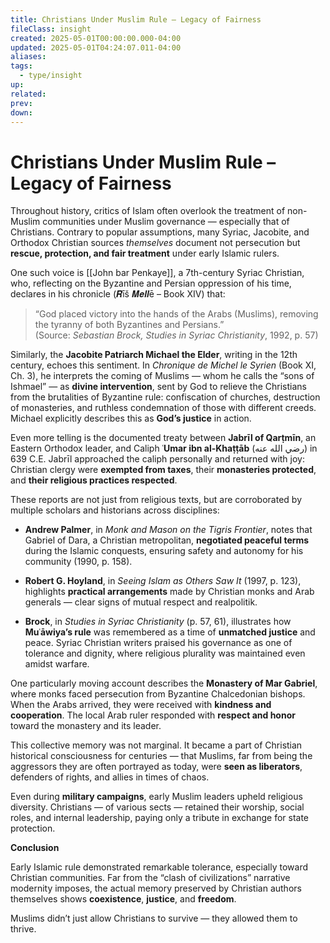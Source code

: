 ```yaml
---
title: Christians Under Muslim Rule – Legacy of Fairness
fileClass: insight
created: 2025-05-01T00:00:00.000-04:00
updated: 2025-05-01T04:24:07.011-04:00
aliases: 
tags: 
  - type/insight 
up: 
related: 
prev: 
down: 
---
```


# Christians Under Muslim Rule – Legacy of Fairness

Throughout history, critics of Islam often overlook the treatment of non-Muslim communities under Muslim governance — especially that of Christians. Contrary to popular assumptions, many Syriac, Jacobite, and Orthodox Christian sources _themselves_ document not persecution but **rescue, protection, and fair treatment** under early Islamic rulers.

One such voice is [[John bar Penkaye]], a 7th-century Syriac Christian, who, reflecting on the Byzantine and Persian oppression of his time, declares in his chronicle (𝑹īš 𝑴𝒆𝒍𝒍ē – Book XIV) that:

> “God placed victory into the hands of the Arabs (Muslims), removing the tyranny of both Byzantines and Persians.”  
> (Source: _Sebastian Brock, Studies in Syriac Christianity_, 1992, p. 57)

Similarly, the **Jacobite Patriarch Michael the Elder**, writing in the 12th century, echoes this sentiment. In _Chronique de Michel le Syrien_ (Book XI, Ch. 3), he interprets the coming of Muslims — whom he calls the “sons of Ishmael” — as **divine intervention**, sent by God to relieve the Christians from the brutalities of Byzantine rule: confiscation of churches, destruction of monasteries, and ruthless condemnation of those with different creeds. Michael explicitly describes this as **God’s justice** in action.

Even more telling is the documented treaty between **Jabrīl of Qarṭmīn**, an Eastern Orthodox leader, and Caliph **ʿUmar ibn al-Khaṭṭāb** (رضي الله عنه) in 639 C.E. Jabrīl approached the caliph personally and returned with joy: Christian clergy were **exempted from taxes**, their **monasteries protected**, and **their religious practices respected**.

These reports are not just from religious texts, but are corroborated by multiple scholars and historians across disciplines:

- **Andrew Palmer**, in _Monk and Mason on the Tigris Frontier_, notes that Gabriel of Dara, a Christian metropolitan, **negotiated peaceful terms** during the Islamic conquests, ensuring safety and autonomy for his community (1990, p. 158).
    
- **Robert G. Hoyland**, in _Seeing Islam as Others Saw It_ (1997, p. 123), highlights **practical arrangements** made by Christian monks and Arab generals — clear signs of mutual respect and realpolitik.
    
- **Brock**, in _Studies in Syriac Christianity_ (p. 57, 61), illustrates how **Muʿāwiya’s rule** was remembered as a time of **unmatched justice** and peace. Syriac Christian writers praised his governance as one of tolerance and dignity, where religious plurality was maintained even amidst warfare.
    

One particularly moving account describes the **Monastery of Mar Gabriel**, where monks faced persecution from Byzantine Chalcedonian bishops. When the Arabs arrived, they were received with **kindness and cooperation**. The local Arab ruler responded with **respect and honor** toward the monastery and its leader.

This collective memory was not marginal. It became a part of Christian historical consciousness for centuries — that Muslims, far from being the aggressors they are often portrayed as today, were **seen as liberators**, defenders of rights, and allies in times of chaos.

Even during **military campaigns**, early Muslim leaders upheld religious diversity. Christians — of various sects — retained their worship, social roles, and internal leadership, paying only a tribute in exchange for state protection.

**Conclusion**

Early Islamic rule demonstrated remarkable tolerance, especially toward Christian communities. Far from the “clash of civilizations” narrative modernity imposes, the actual memory preserved by Christian authors themselves shows **coexistence**, **justice**, and **freedom**.

Muslims didn’t just allow Christians to survive — they allowed them to thrive.
